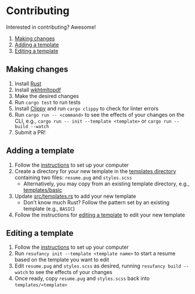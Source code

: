 # Contributing

Interested in contributing? Awesome!

1. [Making changes](#making-changes)
1. [Adding a template](#adding-a-template)
1. [Editing a template](#editing-a-template)

## Making changes

1. Install [Rust](https://www.rust-lang.org/tools/install)
1. Install [wkhtmltopdf](./README.md#wkhtmltopdf)
1. Make the desired changes
1. Run `cargo test` to run tests
1. Install [Clippy](https://github.com/rust-lang/rust-clippy) and run `cargo clippy` to check for linter errors
1. Run `cargo run -- <command>` to see the effects of your changes on the CLI, e.g., `cargo run -- init --template <template>` or `cargo run -- build --watch`
1. Submit a PR!

## Adding a template

1. Follow the [instructions](#making-changes) to set up your computer
1. Create a directory for your new template in the [templates directory](./templates) containing two files: `resume.pug` and `styles.scss`
    * Alternatively, you may copy from an existing template directory, e.g., [templates/basic](./templates/basic)
1. Update [src/templates.rs](./src/templates.rs) to add your new template
    * Don't know much Rust? Follow the pattern set by an existing template (e.g., `BASIC`)
1. Follow the instructions for [editing a template](#editing-a-template) to edit your new template

## Editing a template

1. Follow the [instructions](#making-changes) to set up your computer
1. Run `resufancy init --template <template name>` to start a resume based on the template you want to edit
1. Edit `resume.pug` and `styles.scss` as desired, running `resufancy build --watch` to see the effects of your changes
1. Once ready, copy `resume.pug` and `styles.scss` back into `templates/<template>`
